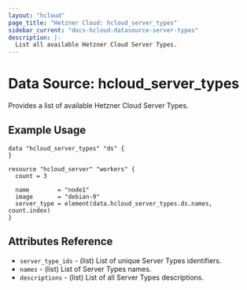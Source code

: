 ```yaml
---
layout: "hcloud"
page_title: "Hetzner Cloud: hcloud_server_types"
sidebar_current: "docs-hcloud-datasource-server-types"
description: |-
  List all available Hetzner Cloud Server Types.
---
```

# Data Source: hcloud_server_types
Provides a list of available Hetzner Cloud Server Types.

## Example Usage
```hcl
data "hcloud_server_types" "ds" {
}

resource "hcloud_server" "workers" {
  count = 3

  name        = "node1"
  image       = "debian-9"
  server_type = element(data.hcloud_server_types.ds.names, count.index)
}
```

## Attributes Reference
- `server_type_ids` - (list) List of unique Server Types identifiers.
- `names` - (list) List of Server Types names.
- `descriptions` - (list) List of all Server Types descriptions.
